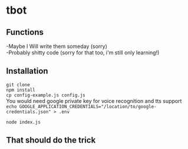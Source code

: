 # tbot

## Functions
-Maybe I Will write them someday (sorry)  
-Probably shitty code (sorry for that too, i'm still only learning!)

## Installation
`git clone`  
`npm install`  
`cp config-example.js config.js`  
You would need google private key for voice recognition and tts support  
`echo GOOGLE_APPLICATION_CREDENTIALS="/location/to/google-credentials.json" > .env`  

`node index.js`  

## That should do the trick